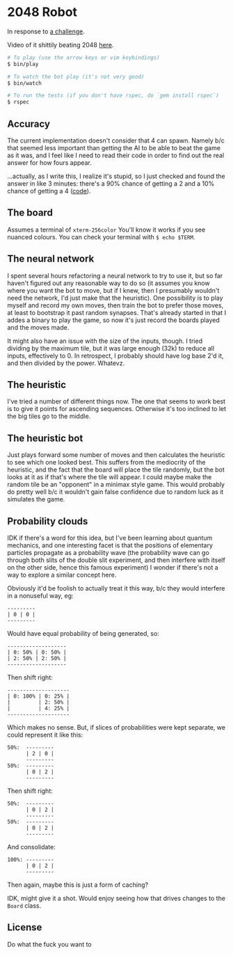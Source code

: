 2048 Robot
==========

In response to [a challenge](https://twitter.com/Ex_Caelum/status/771393100015030275).

Video of it shittily beating 2048 [here](https://twitter.com/josh_cheek/status/771502796340400128).

```sh
# To play (use the arrow keys or vim keybindings)
$ bin/play

# To watch the bot play (it's not very good)
$ bin/watch

# To run the tests (if you don't have rspec, do `gem install rspec`)
$ rspec
```

Accuracy
--------

The current implementation doesn't consider that 4 can spawn.
Namely b/c that seemed less important than getting the AI to be able
to beat the game as it was, and I feel like I need to read their code
in order to find out the real answer for how fours appear.

...actually, as I write this, I realize it's stupid, so I just checked
and found the answer in like 3 minutes: there's a 90% chance of getting
a 2 and a 10% chance of getting a 4 ([code](https://github.com/gabrielecirulli/2048/blob/837ca51b6f254c416cb74b6a1baa1bb7cc7e6fd1/js/game_manager.js#L69)).


The board
---------

Assumes a terminal of `xterm-256color`
You'll know it works if you see nuanced colours.
You can check your terminal with `$ echo $TERM`.


The neural network
------------------

I spent several hours refactoring a neural network to try to use it,
but so far haven't figured out any reasonable way to do so (it assumes
you know where you want the bot to move, but if I knew, then I presumably
wouldn't need the network, I'd just make that the heuristic).
One possibility is to play myself and record my own moves, then train the
bot to prefer those moves, at least to bootstrap it past random synapses.
That's already started in that I addes a binary to play the game,
so now it's just record the boards played and the moves made.

It might also have an issue with the size of the inputs, though.
I tried dividing by the maximum tile, but it was large enough (32k)
to reduce all inputs, effectively to 0. In retrospect, I probably
should have log base 2'd it, and then divided by the power.
Whatevz.


The heuristic
-------------

I've tried a number of different things now. The one that seems to work best
is to give it points for ascending sequences. Otherwise it's too inclined to
let the big tiles go to the middle.


The heuristic bot
-----------------

Just plays forward some number of moves and then calculates the heuristic
to see which one looked best. This suffers from the mediocrity of the heuristic,
and the fact that the board will place the tile randomly, but the bot
looks at it as if that's where the tile will appear. I could maybe make the
random tile be an "opponent" in a minimax style game. This would probably do
pretty well b/c it wouldn't gain false confidence due to random luck as it
simulates the game.


Probability clouds
------------------

IDK if there's a word for this idea, but I've been learning about
quantum mechanics, and one interesting facet is that the positions
of elementary particles propagate as a probability wave (the probability
wave can go through both slits of the double slit experiment, and then
interfere with itself on the other side, hence this famous experiment)
I wonder if there's not a way to explore a similar concept here.

Obviously it'd be foolish to actually treat it this way, b/c they would
interfere in a nonuseful way, eg:

```
---------
| 0 | 0 |
---------
```

Would have equal probability of being generated, so:

```
-------------------
| 0: 50% | 0: 50% |
| 2: 50% | 2: 50% |
-------------------
```

Then shift right:

```
--------------------
| 0: 100% | 0: 25% |
|         | 2: 50% |
|         | 4: 25% |
--------------------
```

Which makes no sense. But, if slices of probabilities were
kept separate, we could represent it like this:

```
50%:  ---------
      | 2 | 0 |
      ---------
50%:  ---------
      | 0 | 2 |
      ---------
```

Then shift right:

```
50%:  ---------
      | 0 | 2 |
      ---------
50%:  ---------
      | 0 | 2 |
      ---------
```

And consolidate:

```
100%: ---------
      | 0 | 2 |
      ---------
```

Then again, maybe this is just a form of caching?

IDK, might give it a shot. Would enjoy seeing how that
drives changes to the `Board` class.


License
-------

Do what the fuck you want to
